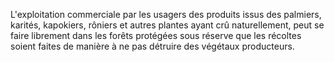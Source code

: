 L'exploitation commerciale par les usagers des produits
issus des palmiers, karités, kapokiers, rôniers et autres plantes ayant
crû naturellement, peut se faire librement dans les forêts protégées
sous réserve que les récoltes soient faites de manière à ne pas détruire
des végétaux producteurs.